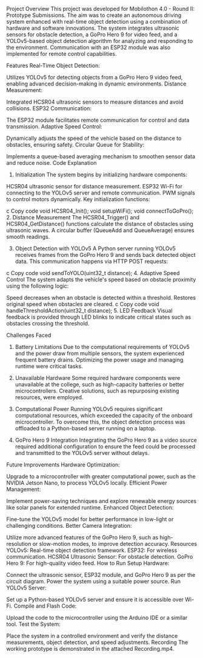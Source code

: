Project Overview
This project was developed for Mobilothon 4.0 - Round II: Prototype Submissions. The aim was to create an autonomous driving system enhanced with real-time object detection using a combination of hardware and software innovations. The system integrates ultrasonic sensors for obstacle detection, a GoPro Hero 9 for video feed, and a YOLOv5-based object detection algorithm for analyzing and responding to the environment. Communication with an ESP32 module was also implemented for remote control capabilities.

Features
Real-Time Object Detection:

Utilizes YOLOv5 for detecting objects from a GoPro Hero 9 video feed, enabling advanced decision-making in dynamic environments.
Distance Measurement:

Integrated HCSR04 ultrasonic sensors to measure distances and avoid collisions.
ESP32 Communication:

The ESP32 module facilitates remote communication for control and data transmission.
Adaptive Speed Control:

Dynamically adjusts the speed of the vehicle based on the distance to obstacles, ensuring safety.
Circular Queue for Stability:

Implements a queue-based averaging mechanism to smoothen sensor data and reduce noise.
Code Explanation
1. Initialization
The system begins by initializing hardware components:

HCSR04 ultrasonic sensor for distance measurement.
ESP32 Wi-Fi for connecting to the YOLOv5 server and remote communication.
PWM signals to control motors dynamically.
Key initialization functions:

c
Copy code
void HCSR04_Init();
void setupWiFi();
void connectToGoPro();
2. Distance Measurement
The HCSR04_Trigger() and HCSR04_GetDistance() functions calculate the distance of obstacles using ultrasonic waves. A circular buffer (QueueAdd and QueueAverage) ensures smooth readings.

3. Object Detection with YOLOv5
A Python server running YOLOv5 receives frames from the GoPro Hero 9 and sends back detected object data. This communication happens via HTTP POST requests:

c
Copy code
void sendToYOLO(uint32_t distance);
4. Adaptive Speed Control
The system adapts the vehicle's speed based on obstacle proximity using the following logic:

Speed decreases when an obstacle is detected within a threshold.
Restores original speed when obstacles are cleared.
c
Copy code
void handleThresholdAction(uint32_t distance);
5. LED Feedback
Visual feedback is provided through LED blinks to indicate critical states such as obstacles crossing the threshold.

Challenges Faced
1. Battery Limitations
Due to the computational requirements of YOLOv5 and the power draw from multiple sensors, the system experienced frequent battery drains. Optimizing the power usage and managing runtime were critical tasks.

2. Unavailable Hardware
Some required hardware components were unavailable at the college, such as high-capacity batteries or better microcontrollers. Creative solutions, such as repurposing existing resources, were employed.

3. Computational Power
Running YOLOv5 requires significant computational resources, which exceeded the capacity of the onboard microcontroller. To overcome this, the object detection process was offloaded to a Python-based server running on a laptop.

4. GoPro Hero 9 Integration
Integrating the GoPro Hero 9 as a video source required additional configuration to ensure the feed could be processed and transmitted to the YOLOv5 server without delays.

Future Improvements
Hardware Optimization:

Upgrade to a microcontroller with greater computational power, such as the NVIDIA Jetson Nano, to process YOLOv5 locally.
Efficient Power Management:

Implement power-saving techniques and explore renewable energy sources like solar panels for extended runtime.
Enhanced Object Detection:

Fine-tune the YOLOv5 model for better performance in low-light or challenging conditions.
Better Camera Integration:

Utilize more advanced features of the GoPro Hero 9, such as high-resolution or slow-motion modes, to improve detection accuracy.
Resources
YOLOv5: Real-time object detection framework.
ESP32: For wireless communication.
HCSR04 Ultrasonic Sensor: For obstacle detection.
GoPro Hero 9: For high-quality video feed.
How to Run
Setup Hardware:

Connect the ultrasonic sensor, ESP32 module, and GoPro Hero 9 as per the circuit diagram.
Power the system using a suitable power source.
Run YOLOv5 Server:

Set up a Python-based YOLOv5 server and ensure it is accessible over Wi-Fi.
Compile and Flash Code:

Upload the code to the microcontroller using the Arduino IDE or a similar tool.
Test the System:

Place the system in a controlled environment and verify the distance measurements, object detection, and speed adjustments.
Recording
The working prototype is demonstrated in the attached Recording.mp4.
